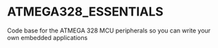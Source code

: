 # ATMEGA328_ESSENTIALS
Code base for the ATMEGA 328 MCU peripherals so you can write your own embedded applications

